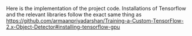 Here is the implementation of the project code. Installations of Tensorflow and the relevant libraries follow the exact same thing as 
https://github.com/armaanpriyadarshan/Training-a-Custom-TensorFlow-2.x-Object-Detector#installing-tensorflow-gpu
